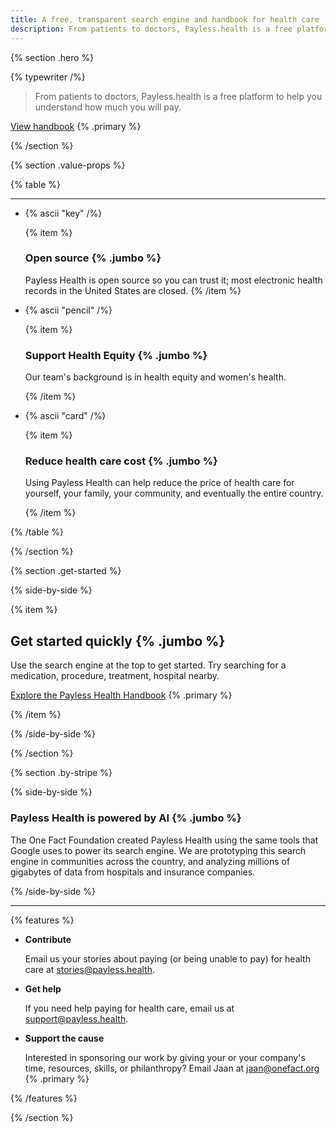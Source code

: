 ```yaml
---
title: A free, transparent search engine and handbook for health care
description: From patients to doctors, Payless.health is a free platform to help you understand how much you will pay.
---
```


{% section .hero %}

{% typewriter /%}

> From patients to doctors, Payless.health is a free platform to help you understand how much you will pay.


[View handbook](/handbook/getting-started) {% .primary %}

{% /section %}

{% section .value-props %}

{% table %}

---

- {% ascii "key" /%}

  {% item %}

  ### Open source {% .jumbo %}

  Payless Health is open source so you can trust it; most electronic health records in the United States are closed.
  {% /item %}

- {% ascii "pencil" /%}

  {% item %}

  ### Support Health Equity {% .jumbo %}

  Our team's background is in health equity and women's health.

  {% /item %}

- {% ascii "card" /%}

  {% item %}

  ### Reduce health care cost {% .jumbo %}

  Using Payless Health can help reduce the price of health care for yourself, your family, your community, and eventually the entire country.

  {% /item %}

{% /table %}

{% /section %}

{% section .get-started %}

{% side-by-side %}

{% item %}

## Get started quickly {% .jumbo %}

Use the search engine at the top to get started. Try searching for a medication, procedure, treatment, hospital nearby.

[Explore the Payless Health Handbook](/handbook/getting-started) {% .primary %}

{% /item %}


{% /side-by-side %}

{% /section %}

{% section .by-stripe %}

{% side-by-side %}

### Payless Health is powered by AI {% .jumbo %}

The One Fact Foundation created Payless Health using the same tools that Google uses to power its search engine. We are prototyping this search engine in communities across the country, and analyzing millions of gigabytes of data from hospitals and insurance companies.

{% /side-by-side %}

---

{% features %}

- **Contribute**

  Email us your stories about paying (or being unable to pay) for health care at [stories@payless.health](mailto:stories@payless.health). 

- **Get help**

  If you need help paying for health care, email us at [support@payless.health](mailto:support@payless.health).

- **Support the cause**

  Interested in sponsoring our work by giving your or your company's time, resources, skills, or philanthropy? Email Jaan at [jaan@onefact.org](mailto:jaan@onefact.org) {% .primary %}

{% /features %}

{% /section %}

